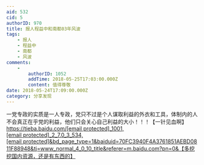 ```yaml
---
aid: 532
cid: 5
authorID: 970
title: 报人程益中和南都03年风波
tags:
    - 报人
    - 程益中
    - 南都
    - 风波
comments:
    -
        authorID: 1052
        addTime: 2018-05-25T17:03:00.000Z
        content: 值得尊敬
date: 2018-05-24T17:09:00.000Z
category: 分享发现
---
```


一党专政的实质是一人专政，党只不过是个人谋取利益的外衣和工具，体制内的人不会真正在乎党的利益，他们只会关心自己利益的大小！！！【一针见血啊】  
[https://tieba.baidu.com/<span class="__cf_email__" data-cfemail="e086df8b9addd2d7d8d5d1d8d7d1d5d6c68d8fbf848596898385ddd1c693938984ddd0c686928f8dddd1d0d2d0d2d2d799c6958984ddd0c69095dd939aa0d3d2d0">[email&nbsp;protected]</span>\_1001,<span class="__cf_email__" data-cfemail="f18590b19881999e9f94">[email&nbsp;protected]</span>\_2\_7.0\_3\_534,<span class="__cf_email__" data-cfemail="2154524c6113">[email&nbsp;protected]</span>&bd\_page\_type=1&baiduid=70FC3940F4A3761851AEBD0811F88948&tj=www\_normal\_4\_0\_10\_title&referer=m.baidu.com?pn=0&【多挖挖国内资源，还是有东西的】](https://tieba.baidu.com/f?kz=2785187156&mo_device=1&ssid=0&from=1020227y&uid=0&pu=sz@320_1001,ta@iphone_2_7.0_3_534,usm@2&bd_page_type=1&baiduid=70FC3940F4A3761851AEBD0811F88948&tj=www_normal_4_0_10_title&referer=m.baidu.com?pn=0&【多挖挖国内资源，还是有东西的】)
